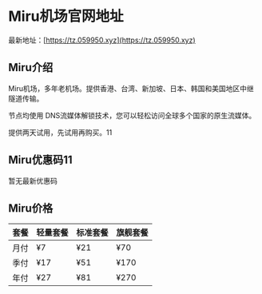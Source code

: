 # Miru机场官网地址

最新地址：[https://tz.059950.xyz](https://tz.059950.xyz)

## Miru介绍

Miru机场，多年老机场。提供香港、台湾、新加坡、日本、韩国和美国地区中继隧道传输。

节点均使用 DNS流媒体解锁技术，您可以轻松访问全球多个国家的原生流媒体。

提供两天试用，先试用再购买。11

## Miru优惠码11

暂无最新优惠码

## Miru价格

|套餐|轻量套餐|标准套餐|旗舰套餐|
|----|----|----|----|
|月付|¥7|¥21|¥70|
|季付|¥17|¥51|¥170|
|年付|¥27|¥81|¥270|


